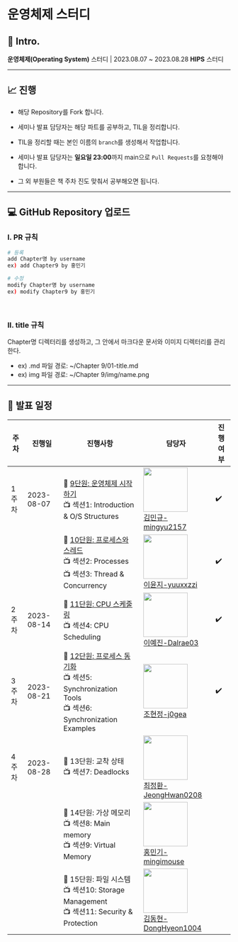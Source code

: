 # 운영체제 스터디

## :memo: Intro.

**운영체제(Operating System)** 스터디 | 2023.08.07 ~ 2023.08.28 **HIPS** 스터디<br>

---

## :chart_with_upwards_trend: 진행

- 해당 Repository를 Fork 합니다.<br>

- 세미나 발표 담당자는 해당 파트를 공부하고, TIL을 정리합니다.<br>

- TIL을 정리할 때는 본인 이름의 `branch`를 생성해서 작업합니다.<br>

- 세미나 발표 담당자는 **일요일 23:00**까지 main으로 `Pull Requests`를 요청해야 합니다.<br>

- 그 외 부원들은 책 주차 진도 맞춰서 공부해오면 됩니다.<br>

---

## :computer: GitHub Repository 업로드

### I. PR 규칙

```bash
# 등록
add Chapter명 by username
ex) add Chapter9 by 홍민기

# 수정
modify Chapter명 by username
ex) modify Chapter9 by 홍민기
```

<br>

### II. title 규칙

Chapter명 디렉터리를 생성하고, 그 안에서 마크다운 문서와 이미지 디렉터리를 관리한다.<br>

- ex) .md 파일 경로: ~/Chapter 9/01-title.md<br>
- ex) img 파일 경로: ~/Chapter 9/img/name.png<br>

---

## :calendar: 발표 일정

| **주차** | **진행일** | **진행사항**                                                 | **담당자**                                                   | **진행여부**       |
| -------- | ---------- | ------------------------------------------------------------ | ------------------------------------------------------------ | ------------------ |
| 1주차    | 2023-08-07 | :book: [9단원: 운영체제 시작하기](./Chapter09) <br>:tv: 섹션1: Introduction & O/S Structures | <img src="./icon/mingyu.jfif" width="100px"><br>[김민규-mingyu2157](https://github.com/mingyu2157) | :heavy_check_mark: |
|          |            | :book: [10단원: 프로세스와 스레드](./Chapter10/)<br>:tv: 섹션2: Processes<br>:tv: 섹션3: Thread & Concurrency | <img src="./icon/yunji.png" width="100px"><br>[이윤지-yuuxxzzi](https://github.com/yuuxxzzi) | :heavy_check_mark: |
| 2주차    | 2023-08-14 | :book: [11단원: CPU 스케줄링](./Chapter11/)<br>:tv: 섹션4: CPU Scheduling | <img src="./icon/yejin.png" width="100px"><br>[이예진-Dalrae03](https://github.com/Dalrae03) | :heavy_check_mark: |
| 3주차    | 2023-08-21 | :book: [12단원: 프로세스 동기화](./Chapter12/)<br>:tv: 섹션5: Synchronization Tools<br>:tv: 섹션6: Synchronization Examples | <img src="./icon/hyeonjung.png" width="100px"><br>[조현정-j0gea](https://github.com/j0gea) | :heavy_check_mark: |
| 4주차    | 2023-08-28 | :book: 13단원: 교착 상태<br>:tv: 섹션7: Deadlocks            | <img src="./icon/jeonghwan.png" width="100px"><br>[최정환-JeongHwan0208](https://github.com/JeongHwan0208) |                    |
|          |            | :book: 14단원: 가상 메모리<br>:tv: 섹션8: Main memory<br>:tv: 섹션9: Virtual Memory | <img src="./icon/mingi.jfif" width="100px"><br>[홍민기-mingimouse](https://github.com/mingimouse) |                    |
|          |            | :book: 15단원: 파일 시스템<br>:tv: 섹션10: Storage Management<br>:tv: 섹션11: Security & Protection | <img src="./icon/donghyeon.jfif" width="100px"><br>[김동현-DongHyeon1004](https://github.com/DongHyeon1004) |                    |
